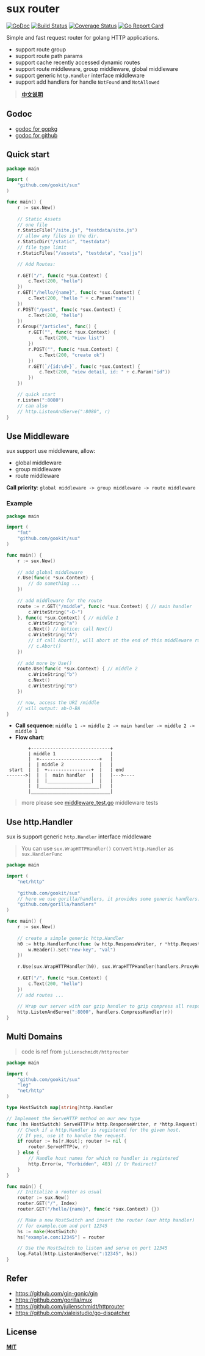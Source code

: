 # sux router

[![GoDoc](https://godoc.org/github.com/gookit/sux?status.svg)](https://godoc.org/github.com/gookit/sux)
[![Build Status](https://travis-ci.org/gookit/sux.svg?branch=master)](https://travis-ci.org/gookit/sux)
[![Coverage Status](https://coveralls.io/repos/github/gookit/sux/badge.svg?branch=master)](https://coveralls.io/github/gookit/sux?branch=master)
[![Go Report Card](https://goreportcard.com/badge/github.com/gookit/sux)](https://goreportcard.com/report/github.com/gookit/sux)

Simple and fast request router for golang HTTP applications.

- support route group
- support route path params
- support cache recently accessed dynamic routes
- support route middleware, group middleware, global middleware
- support generic `http.Handler` interface middleware
- support add handlers for handle `NotFound` and `NotAllowed`

> **[中文说明](README_cn.md)**

## Godoc

- [godoc for gopkg](https://godoc.org/gopkg.in/gookit/sux.v1)
- [godoc for github](https://godoc.org/github.com/gookit/sux)

## Quick start

```go
package main

import (
	"github.com/gookit/sux"
)

func main() {
	r := sux.New()
	
	// Static Assets
	// one file
	r.StaticFile("/site.js", "testdata/site.js")
	// allow any files in the dir.
	r.StaticDir("/static", "testdata")
	// file type limit
	r.StaticFiles("/assets", "testdata", "css|js")

	// Add Routes:
	
	r.GET("/", func(c *sux.Context) {
		c.Text(200, "hello")
	})
	r.GET("/hello/{name}", func(c *sux.Context) {
		c.Text(200, "hello " + c.Param("name"))
	})
	r.POST("/post", func(c *sux.Context) {
		c.Text(200, "hello")
	})
	r.Group("/articles", func() {
		r.GET("", func(c *sux.Context) {
			c.Text(200, "view list")
		})
		r.POST("", func(c *sux.Context) {
			c.Text(200, "create ok")
		})
		r.GET(`/{id:\d+}`, func(c *sux.Context) {
			c.Text(200, "view detail, id: " + c.Param("id"))
		})
	})

	// quick start
	r.Listen(":8080")
	// can also
	// http.ListenAndServe(":8080", r)
}
```

## Use Middleware

sux support use middleware, allow:

- global middleware
- group middleware
- route middleware

**Call priority**: `global middleware -> group middleware -> route middleware`

### Example

```go
package main

import (
	"fmt"
	"github.com/gookit/sux"
)

func main() {
	r := sux.New()
	
	// add global middleware
	r.Use(func(c *sux.Context) {
	    // do something ...
	})
	
	// add middleware for the route
	route := r.GET("/middle", func(c *sux.Context) { // main handler
		c.WriteString("-O-")
	}, func(c *sux.Context) { // middle 1
        c.WriteString("a")
        c.Next() // Notice: call Next()
        c.WriteString("A")
        // if call Abort(), will abort at the end of this middleware run
        // c.Abort() 
    })
	
	// add more by Use()
	route.Use(func(c *sux.Context) { // middle 2
		c.WriteString("b")
		c.Next()
		c.WriteString("B")
	})

	// now, access the URI /middle
	// will output: ab-O-BA
}
```

- **Call sequence**: `middle 1 -> middle 2 -> main handler -> middle 2 -> middle 1`
- **Flow chart**:

```text
        +-----------------------------+
        | middle 1                    |
        |  +----------------------+   |
        |  | middle 2             |   |
 start  |  |  +----------------+  |   | end
------->|  |  |  main handler  |  |   |--->----
        |  |  |________________|  |   |    
        |  |______________________|   |  
        |_____________________________|
```

> more please see [middleware_test.go](middleware_test.go) middleware tests

## Use http.Handler

sux is support generic `http.Handler` interface middleware

> You can use `sux.WrapHTTPHandler()` convert `http.Handler` as `sux.HandlerFunc`

```go
package main

import (
	"net/http"
	
	"github.com/gookit/sux"
	// here we use gorilla/handlers, it provides some generic handlers.
	"github.com/gorilla/handlers"
)

func main() {
	r := sux.New()
	
	// create a simple generic http.Handler
	h0 := http.HandlerFunc(func (w http.ResponseWriter, r *http.Request) {
		w.Header().Set("new-key", "val")
	})
	
	r.Use(sux.WrapHTTPHandler(h0), sux.WrapHTTPHandler(handlers.ProxyHeaders()))
	
	r.GET("/", func(c *sux.Context) {
		c.Text(200, "hello")
	})
	// add routes ...
	
    // Wrap our server with our gzip handler to gzip compress all responses.
    http.ListenAndServe(":8000", handlers.CompressHandler(r))
}
```

## Multi Domains

> code is ref from `julienschmidt/httprouter`

```go
package main

import (
	"github.com/gookit/sux"
	"log"
	"net/http"
)

type HostSwitch map[string]http.Handler

// Implement the ServeHTTP method on our new type
func (hs HostSwitch) ServeHTTP(w http.ResponseWriter, r *http.Request) {
	// Check if a http.Handler is registered for the given host.
	// If yes, use it to handle the request.
	if router := hs[r.Host]; router != nil {
		router.ServeHTTP(w, r)
	} else {
		// Handle host names for which no handler is registered
		http.Error(w, "Forbidden", 403) // Or Redirect?
	}
}

func main() {
	// Initialize a router as usual
	router := sux.New()
	router.GET("/", Index)
	router.GET("/hello/{name}", func(c *sux.Context) {})

	// Make a new HostSwitch and insert the router (our http handler)
	// for example.com and port 12345
	hs := make(HostSwitch)
	hs["example.com:12345"] = router

	// Use the HostSwitch to listen and serve on port 12345
	log.Fatal(http.ListenAndServe(":12345", hs))
}
```

## Refer

- https://github.com/gin-gonic/gin
- https://github.com/gorilla/mux
- https://github.com/julienschmidt/httprouter
- https://github.com/xialeistudio/go-dispatcher

## License

**[MIT](LICENSE)**
